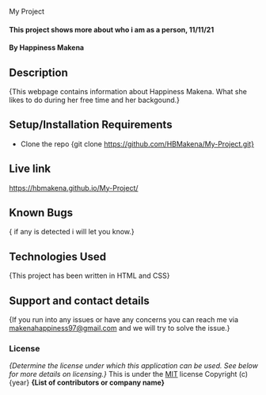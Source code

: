 My Project
#### This project shows more about who i am as a person, 11/11/21
#### By Happiness Makena
## Description
{This webpage contains information about Happiness Makena. What she likes to do during her free time and her backgound.}
## Setup/Installation Requirements
* Clone the repo {git clone https://github.com/HBMakena/My-Project.git}
## Live link
 https://hbmakena.github.io/My-Project/
## Known Bugs
{ if any is detected i will let you know.}
## Technologies Used
{This project has been written in HTML and CSS}
## Support and contact details
{If you run into any issues or have any concerns you can reach me via makenahappiness97@gmail.com and we will try to solve the issue.}
### License
*{Determine the license under which this application can be used.  See below for more details on licensing.}*
This is under the [MIT](LICENSE) license
Copyright (c) {year} **{List of contributors or company name}**